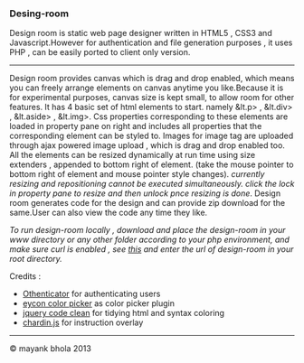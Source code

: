### Desing-room

Design room is static web page designer written in HTML5 , CSS3 and Javascript.However for authentication and 
file generation purposes , it uses PHP  , can be easily ported to client only version.

---

Design room provides canvas which is drag and drop enabled, which means you can freely arrange elements
on canvas anytime you like.Because it is for experimental purposes, canvas size is kept small, to allow room 
for other features.
It has 4 basic set of html elements to start. namely &lt.p&gt; , &lt.div&gt; , &lt.aside&gt; ,  &lt.img&gt;.
Css properties corresponding to these elements are loaded in property pane on right and includes all properties that 
the corresponding element can be styled to.
Images for image tag are uploaded through ajax powered image upload , which is drag and drop enabled too.
All the elements can be resized dynamically at run time using size extenders , appended to bottom right of element.
(take the mouse pointer to bottom right of element and mouse pointer style changes).
*currently resizing and repositioning cannot be executed simultaneously. click the lock in property pane to resize and then unlock pnce resizing is done*.
Design room generates code for the design and can provide zip download for the same.User can also view the code any time they like.

*To run design-room locally , download and place the design-room in your www directory or any other folder according to your php environment,
and make sure curl is enabled , see [this](http://www.tomjepson.co.uk/enabling-curl-in-php-php-ini-wamp-xamp-ubuntu/) and enter the url of design-room in your root directory.*

Credits :  

* [Othenticator](https://github.com/psych0der/Othenticator) for authenticating users 
* [eycon color picker](http://www.eyecon.ro/colorpicker/) as color picker plugin
* [jquery code clean](https://code.google.com/p/jquery-clean/) for tidying html and syntax coloring
* [chardin.js](https://github.com/heelhook/chardin.js) for instruction overlay



---
&copy; mayank bhola 2013
